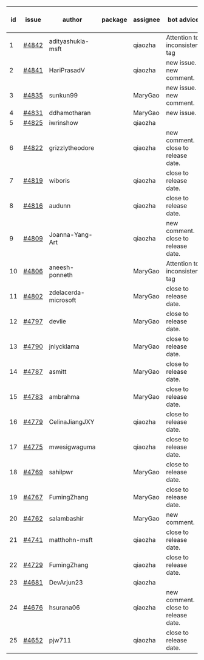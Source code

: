 | id | issue | author | package | assignee | bot advice | created date of issue | target release date | date from target |
| ------ | ------ | ------ | ------ | ------ | ------ | ------ | ------ | :-----: |
| 1 | [#4842](https://github.com/Azure/sdk-release-request/issues/4842) | adityashukla-msft |  | qiaozha | Attention to inconsistent tag | 12-20 | 01-26 |  |
| 2 | [#4841](https://github.com/Azure/sdk-release-request/issues/4841) | HariPrasadV |  | qiaozha | new issue. new comment. | 12-18 | 01-26 |  |
| 3 | [#4835](https://github.com/Azure/sdk-release-request/issues/4835) | sunkun99 |  | MaryGao | new issue. new comment. | 12-15 | 01-26 |  |
| 4 | [#4831](https://github.com/Azure/sdk-release-request/issues/4831) | ddhamotharan |  | MaryGao | new issue. | 12-12 | 01-26 |  |
| 5 | [#4825](https://github.com/Azure/sdk-release-request/issues/4825) | iwrinshow |  | qiaozha |  | 12-08 | 01-26 |  |
| 6 | [#4822](https://github.com/Azure/sdk-release-request/issues/4822) | grizzlytheodore |  | qiaozha | new comment. close to release date.  | 12-06 | 12-22 | 0 |
| 7 | [#4819](https://github.com/Azure/sdk-release-request/issues/4819) | wiboris |  | qiaozha | close to release date.  | 12-05 | 12-22 | 0 |
| 8 | [#4816](https://github.com/Azure/sdk-release-request/issues/4816) | audunn |  | qiaozha | close to release date.  | 12-04 | 12-22 | 0 |
| 9 | [#4809](https://github.com/Azure/sdk-release-request/issues/4809) | Joanna-Yang-Art |  | qiaozha | new comment. close to release date.  | 12-04 | 12-22 | 0 |
| 10 | [#4806](https://github.com/Azure/sdk-release-request/issues/4806) | aneesh-ponneth |  | MaryGao | Attention to inconsistent tag | 11-29 | 02-23 |  |
| 11 | [#4802](https://github.com/Azure/sdk-release-request/issues/4802) | zdelacerda-microsoft |  | MaryGao | close to release date.  | 11-29 | 12-22 | 0 |
| 12 | [#4797](https://github.com/Azure/sdk-release-request/issues/4797) | devlie |  | MaryGao | close to release date.  | 11-29 | 12-22 | 0 |
| 13 | [#4790](https://github.com/Azure/sdk-release-request/issues/4790) | jnlycklama |  | MaryGao | close to release date.  | 11-28 | 12-22 | 0 |
| 14 | [#4787](https://github.com/Azure/sdk-release-request/issues/4787) | asmitt |  | MaryGao | close to release date.  | 11-28 | 12-22 | 0 |
| 15 | [#4783](https://github.com/Azure/sdk-release-request/issues/4783) | ambrahma |  | MaryGao | close to release date.  | 11-27 | 12-22 | 0 |
| 16 | [#4779](https://github.com/Azure/sdk-release-request/issues/4779) | CelinaJiangJXY |  | qiaozha | close to release date.  | 11-22 | 12-22 | 0 |
| 17 | [#4775](https://github.com/Azure/sdk-release-request/issues/4775) | mwesigwaguma |  | qiaozha | close to release date.  | 11-21 | 12-22 | 0 |
| 18 | [#4769](https://github.com/Azure/sdk-release-request/issues/4769) | sahilpwr |  | MaryGao | close to release date.  | 11-16 | 12-22 | 0 |
| 19 | [#4767](https://github.com/Azure/sdk-release-request/issues/4767) | FumingZhang |  | MaryGao | close to release date.  | 11-15 | 12-22 | 0 |
| 20 | [#4762](https://github.com/Azure/sdk-release-request/issues/4762) | salambashir |  | MaryGao | new comment. | 11-13 | 01-26 |  |
| 21 | [#4741](https://github.com/Azure/sdk-release-request/issues/4741) | matthohn-msft |  | qiaozha | close to release date.  | 11-09 | 12-22 | 0 |
| 22 | [#4729](https://github.com/Azure/sdk-release-request/issues/4729) | FumingZhang |  | qiaozha | close to release date.  | 11-08 | 12-22 | 0 |
| 23 | [#4681](https://github.com/Azure/sdk-release-request/issues/4681) | DevArjun23 |  | qiaozha |  | 10-24 | 01-26 |  |
| 24 | [#4676](https://github.com/Azure/sdk-release-request/issues/4676) | hsurana06 |  | qiaozha | new comment. close to release date.  | 10-23 | 12-22 | 0 |
| 25 | [#4652](https://github.com/Azure/sdk-release-request/issues/4652) | pjw711 |  | qiaozha | close to release date.  | 10-13 | 12-22 | 0 |

